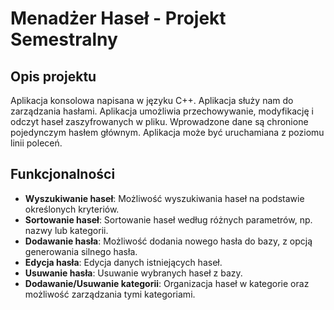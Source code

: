 # Menadżer Haseł - Projekt Semestralny
## Opis projektu
Aplikacja konsolowa napisana w języku C++. Aplikacja służy nam do zarządzania hasłami. Aplikacja umożliwia przechowywanie, modyfikację i odczyt haseł zaszyfrowanych w pliku. Wprowadzone dane są chronione pojedynczym hasłem głównym. Aplikacja może być uruchamiana z poziomu linii poleceń.

## Funkcjonalności
* **Wyszukiwanie haseł**: Możliwość wyszukiwania haseł na podstawie określonych kryteriów.
* **Sortowanie haseł**: Sortowanie haseł według różnych parametrów, np. nazwy lub kategorii.
* **Dodawanie hasła**: Możliwość dodania nowego hasła do bazy, z opcją generowania silnego hasła.
* **Edycja hasła**: Edycja danych istniejących haseł.
* **Usuwanie hasła**: Usuwanie wybranych haseł z bazy.
* **Dodawanie/Usuwanie kategorii**: Organizacja haseł w kategorie oraz możliwość zarządzania tymi kategoriami.
